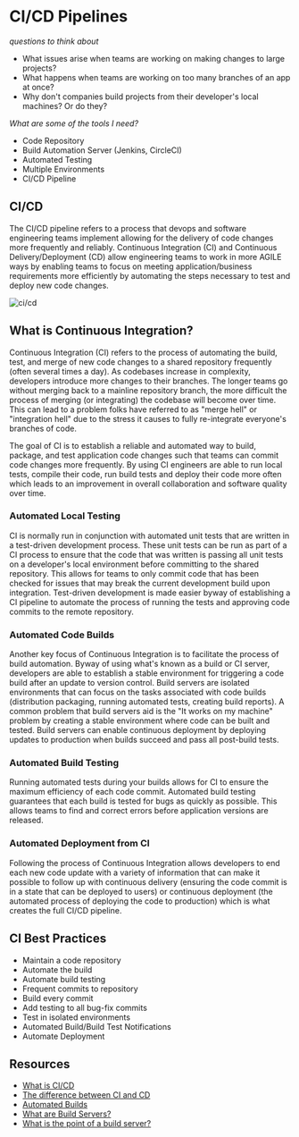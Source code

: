 # CI/CD Pipelines
*questions to think about*

- What issues arise when teams are working on making changes to large projects?
- What happens when teams are working on too many branches of an app at once?
- Why don't companies build projects from their developer's local machines? Or do they?

*What are some of the tools I need?*

- Code Repository
- Build Automation Server (Jenkins, CircleCI)
- Automated Testing 
- Multiple Environments
- CI/CD Pipeline

## CI/CD
The CI/CD pipeline refers to a process that devops and software engineering teams implement allowing for the delivery of code changes more frequently and reliably. Continuous Integration (CI) and Continuous Delivery/Deployment (CD) allow engineering teams to work in more AGILE ways by enabling teams to focus on meeting application/business requirements more efficiently by automating the steps necessary to test and deploy new code changes. 

![ci/cd](https://www.redhat.com/cms/managed-files/ci-cd-flow-desktop_1.png)

## What is Continuous Integration?

Continuous Integration (CI) refers to the process of automating the build, test, and merge of new code changes to a shared repository frequently (often several times a day). As codebases increase in complexity, developers introduce more changes to their branches. The longer teams go without merging back to a mainline repository branch, the more difficult the process of merging (or integrating) the codebase will become over time. This can lead to a problem folks have referred to as "merge hell" or "integration hell" due to the stress it causes to fully re-integrate everyone's branches of code.

The goal of CI is to establish a reliable and automated way to build, package, and test application code changes such that teams can commit code changes more frequently. By using CI engineers are able to run local tests, compile their code, run build tests and deploy their code more often which leads to an improvement in overall collaboration and software quality over time.

### Automated Local Testing
CI is normally run in conjunction with automated unit tests that are written in a test-driven development process. These unit tests can be run as part of a CI process to ensure that the code that was written is passing all unit tests on a developer's local environment before committing to the shared repository. This allows for teams to only commit code that has been checked for issues that may break the current development build upon integration. Test-driven development is made easier byway of establishing a CI pipeline to automate the process of running the tests and approving code commits to the remote repository. 

### Automated Code Builds
Another key focus of Continuous Integration is to facilitate the process of build automation. Byway of using what's known as a build or CI server, developers are able to establish a stable environment for triggering a code build after an update to version control. Build servers are isolated environments that can focus on the tasks associated with code builds (distribution packaging, running automated tests, creating build reports). A common problem that build servers aid is the "It works on my machine" problem by creating a stable environment where code can be built and tested. Build servers can enable continuous deployment by deploying updates to production when builds succeed and pass all post-build tests.

### Automated Build Testing
Running automated tests during your builds allows for CI to ensure the maximum efficiency of each code commit. Automated build testing guarantees that each build is tested for bugs as quickly as possible. This allows teams to find and correct errors before application versions are released.

### Automated Deployment from CI
Following the process of Continuous Integration allows developers to end each new code update with a variety of information that can make it possible to follow up with continuous delivery (ensuring the code commit is in a state that can be deployed to users) or continuous deployment (the automated process of deploying the code to production) which is what creates the full CI/CD pipeline.

## CI Best Practices
* Maintain a code repository
* Automate the build
* Automate build testing
* Frequent commits to repository
* Build every commit
* Add testing to all bug-fix commits
* Test in isolated environments
* Automated Build/Build Test Notifications
* Automate Deployment


## Resources
* [What is CI/CD](https://www.infoworld.com/article/3271126/what-is-cicd-continuous-integration-and-continuous-delivery-explained.html)
* [The difference between CI and CD](https://www.redhat.com/en/topics/devops/what-is-ci-cd)
* [Automated Builds](https://www.agilealliance.org/glossary/automated-build/)
* [What are Build Servers?](https://deviq.com/build-server/)
* [What is the point of a build server?](https://stackoverflow.com/questions/1099133/what-is-the-point-of-a-build-server)

